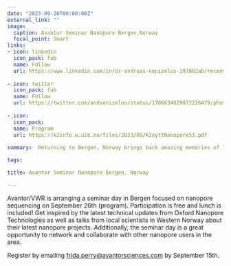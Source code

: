 ```yaml
---
date: "2023-09-26T00:00:00Z"
external_link: ""
image:
  caption: Avantor Seminar Nanopore Bergen,Norway
  focal_point: Smart
links:
- icon: linkedin
  icon_pack: fab
  name: Follow
  url: https://www.linkedin.com/in/dr-andreas-venizelos-297802ab/recent-activity/all/
  
- icon: twitter
  icon_pack: fab
  name: Follow
  url: https://twitter.com/andvenizelos/status/1706634029972226479/photo/1
  
- icon: 
  icon_pack: 
  name: Program
  url: https://k2info.w.uib.no/files/2023/09/K2nyttNanopore53.pdf
  
summary:  Returning to Bergen, Norway brings back amazing memories of 7 years as a scientist. Thrilled to be back in my FAS role for this exciting Avantor scientific seminar. Dive deep into the world of science! Our ongoing seminar features talks from Marine Biologists, Cancer Genomics experts and more, all powered by Oxford Nanopore Technologies!

tags:

title: Avantor Seminar Nanopore Bergen, Norway

---
```


Avantor/VWR is arranging a seminar day in Bergen focused on nanopore sequencing on September 26th (program). Participation is free and lunch is included! Get inspired by the latest technical updates from Oxford Nanopore Technologies as well as talks from local scientists in Western Norway about their latest nanopore projects. Additionally, the seminar day is a great opportunity to network and collaborate with other nanopore users in the area.

Register by emailing frida.perry@avantorsciences.com by September 15th.